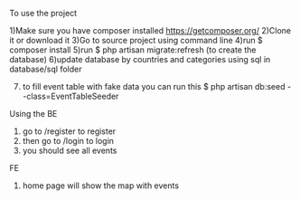 To use the project

1)Make sure you have composer installed https://getcomposer.org/
2)Clone it or download it
3)Go to source project using command line
4)run $ composer install
5)run $ php artisan migrate:refresh (to create the database)
6)update database by countries and categories using sql in database/sql folder

7) to fill event table with fake data you can run this
$ php artisan db:seed --class=EventTableSeeder

Using the BE

1) go to /register to register
2) then go to /login to login
3) you should see all events 

FE

1) home page will show the map with events